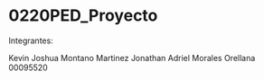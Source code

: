 # 0220PED_Proyecto

Integrantes:

Kevin Joshua 
Montano Martinez
Jonathan Adriel Morales Orellana 00095520
